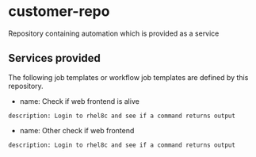 # customer-repo
Repository containing automation which is provided as a service

## Services provided
The following job templates or workflow job templates are defined by this repository.

* name: Check if web frontend is alive
```
description: Login to rhel8c and see if a command returns output
```

* name: Other check if web frontend
```
description: Login to rhel8c and see if a command returns output
```
